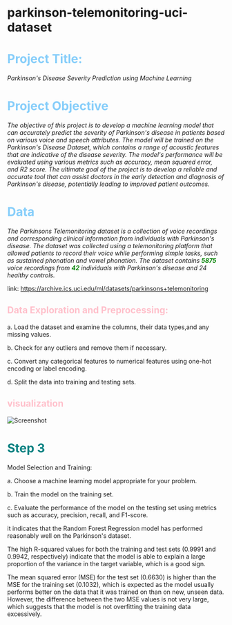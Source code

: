 # parkinson-telemonitoring-uci-dataset
<font color='87cefa'><b><h1>Project Title:</h1></font></b>
*Parkinson's Disease Severity Prediction using Machine Learning*

<font color='87cefa'><b><h1>Project Objective</h1></font></b>
*The objective of this project is to develop a machine learning model that can accurately predict the severity of Parkinson's disease in patients based on various voice and speech attributes. The model will be trained on the Parkinson's Disease Dataset, which contains a range of acoustic features that are indicative of the disease severity. The model's performance will be evaluated using various metrics such as accuracy, mean squared error, and R2 score. The ultimate goal of the project is to develop a reliable and accurate tool that can assist doctors in the early detection and diagnosis of Parkinson's disease, potentially leading to improved patient outcomes.*
<font color='87cefa'><b><h1>Data</h1></font></b>

*The Parkinsons Telemonitoring dataset is a collection of voice recordings and corresponding clinical information from individuals with Parkinson's disease. The dataset was collected using a telemonitoring platform that allowed patients to record their voice while performing simple tasks, such as sustained phonation and vowel phonation. The dataset contains <font color='green'><b>5875</font></b> voice recordings from <font color='green'><b>42</font></b>  individuals with Parkinson's disease and 24 healthy controls.*

link: 
https://archive.ics.uci.edu/ml/datasets/parkinsons+telemonitoring

<font color='pink'><b><h2> Data Exploration and Preprocessing:</h2></font></b> 


a.   Load the dataset and examine the columns, their data types,and any missing values.

b.   Check for any outliers and remove them if necessary.

c. Convert any categorical features to numerical features using one-hot encoding or label encoding.

d. Split the data into training and testing sets.

<font color='pink'><b><h2> visualization </h2></font></b> 

![Screenshot](https://github.com/amnaahmad20/parkinson-telemonitoring-uci-dataset/blob/main/data.png)
<font color='teal'><b><h1> Step 3</h1></font></b>

Model Selection and Training:

a. Choose a machine learning model appropriate for your problem.

b. Train the model on the training set.

c. Evaluate the performance of the model on the testing set using metrics such as
accuracy, precision, recall, and F1-score.


it indicates that the Random Forest Regression model has performed reasonably well on the Parkinson's dataset.

The high R-squared values for both the training and test sets (0.9991 and 0.9942, respectively) indicate that the model is able to explain a large proportion of the variance in the target variable, which is a good sign.

The mean squared error (MSE) for the test set (0.6630) is higher than the MSE for the training set (0.1032), which is expected as the model usually performs better on the data that it was trained on than on new, unseen data. However, the difference between the two MSE values is not very large, which suggests that the model is not overfitting the training data excessively.
